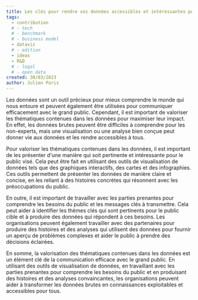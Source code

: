 ```yaml
---
title: Les clés pour rendre vos données accessibles et intéressantes pour le grand public
tags: 
  - contribution
  # - tech
  # - benchmark
  # - business model
  - dataviz
  # - edition
  - ideas
  - R&D
  # - legal
  # - open data
created: 30/03/2023
author: Julien Paris
---
```


Les données sont un outil précieux pour mieux comprendre le monde qui nous entoure et peuvent également être utilisées pour communiquer efficacement avec le grand public. Cependant, il est important de valoriser les thématiques contenues dans les données pour maximiser leur impact. En effet, les données brutes peuvent être difficiles à comprendre pour les non-experts, mais une visualisation ou une analyse bien conçue peut donner vie aux données et les rendre accessibles à tous.

Pour valoriser les thématiques contenues dans les données, il est important de les présenter d'une manière qui soit pertinente et intéressante pour le public visé. Cela peut être fait en utilisant des outils de visualisation de données tels que des graphiques interactifs, des cartes et des infographies. Ces outils permettent de présenter les données de manière claire et concise, en les reliant à des histoires concrètes qui résonnent avec les préoccupations du public.

En outre, il est important de travailler avec les parties prenantes pour comprendre les besoins du public et les messages clés à transmettre. Cela peut aider à identifier les thèmes clés qui sont pertinents pour le public cible et à produire des données qui répondent à ces besoins. Les organisations peuvent également travailler avec des partenaires pour produire des histoires et des analyses qui utilisent des données pour fournir un aperçu de problèmes complexes et aider le public à prendre des décisions éclairées.

En somme, la valorisation des thématiques contenues dans les données est un élément clé de la communication efficace avec le grand public. En utilisant des outils de visualisation de données, en travaillant avec les parties prenantes pour comprendre les besoins du public et en produisant des histoires et des analyses convaincantes, les organisations peuvent aider à transformer les données brutes en connaissances exploitables et accessibles pour tous.